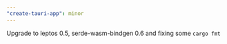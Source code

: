 ```yaml
---
"create-tauri-app": minor
---
```


Upgrade to leptos 0.5, serde-wasm-bindgen 0.6 and fixing some `cargo fmt`

